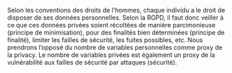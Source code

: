 Selon les conventions des droits de l’hommes, chaque individu a le droit de disposer de ses données personnelles. Selon la RGPD, il faut donc veiller à ce que ces données privées soient récoltées de manière parcimonieuse (principe de minimisation), pour des finalités bien déterminées (principe de finalité), limiter les failles de sécurité, les fuites possibles, etc. Nous prendrons l’opposé du nombre de variables personnelles comme proxy de la privacy. Le nombre de variables privées est également un proxy de la vulnérabilité aux failles de sécurité par attaques (sécurité).
